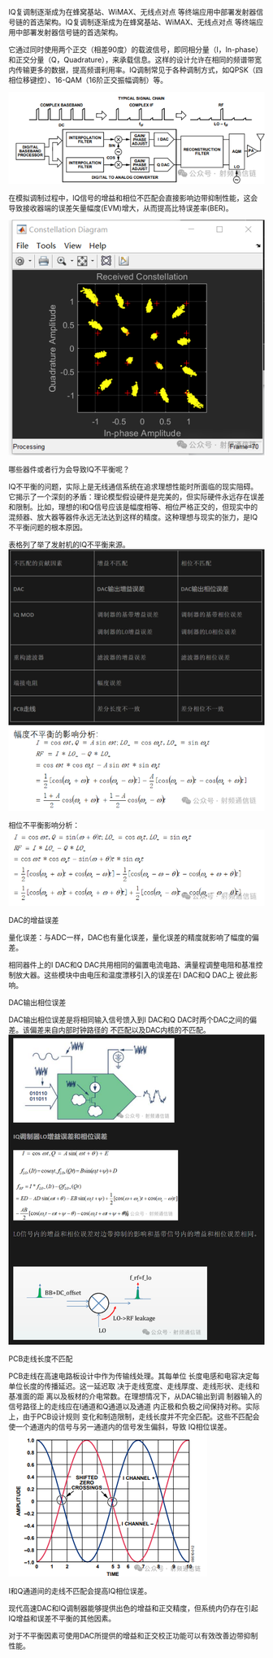 IQ复调制逐渐成为在蜂窝基站、WiMAX、无线点对点 等终端应用中部署发射器信号链的首选架构。IQ复调制逐渐成为在蜂窝基站、WiMAX、无线点对点 等终端应用中部署发射器信号链的首选架构。

它通过同时使用两个正交（相差90度）的载波信号，即同相分量（I，In-phase）和正交分量（Q，Quadrature），来承载信息。这样的设计允许在相同的频谱带宽内传输更多的数据，提高频谱利用率。IQ调制常见于各种调制方式，如QPSK（四相位移键控）、16-QAM（16阶正交振幅调制）等。

![](https://raw.githubusercontent.com/LeroyK111/pictureBed/master/20250307160141.png)

在模拟调制过程中，IQ信号的增益和相位不匹配会直接影响边带抑制性能，这会导致接收器端的误差矢量幅度(EVM)增大，从而提高比特误差率(BER)。

![](https://raw.githubusercontent.com/LeroyK111/pictureBed/master/20250307160158.png)


哪些器件或者行为会导致IQ不平衡呢？

IQ不平衡的问题，实际上是无线通信系统在追求理想性能时所面临的现实阻碍。它揭示了一个深刻的矛盾：理论模型假设硬件是完美的，但实际硬件永远存在误差和限制。比如，理想的I和Q信号应该是幅度相等、相位严格正交的，但现实中的混频器、放大器等器件永远无法达到这样的精度。这种理想与现实的张力，是IQ不平衡问题的根本原因。

表格列了举了发射机的IQ不平衡来源。
![](https://raw.githubusercontent.com/LeroyK111/pictureBed/master/20250307160339.png)
![](https://raw.githubusercontent.com/LeroyK111/pictureBed/master/20250307160359.png)

相位不平衡影响分析：
![](https://raw.githubusercontent.com/LeroyK111/pictureBed/master/20250307160414.png)

DAC的增益误差

量化误差：与ADC一样，DAC也有量化误差，量化误差的精度就影响了幅度的偏差。    

相同器件上的I DAC和Q DAC共用相同的偏置电流电路、满量程调整电阻和基准控制放大器。这些模块中由电压和温度漂移引入的误差在I DAC和Q DAC上 彼此影响。

DAC输出相位误差

DAC输出相位误差是将相同输入信号馈入到I DAC和Q DAC时两个DAC之间的偏差。该偏差来自内部时钟路径的 不匹配以及DAC内核的不匹配。
![](https://raw.githubusercontent.com/LeroyK111/pictureBed/master/20250307160438.png)

PCB走线长度不匹配

PCB走线在高速电路板设计中作为传输线处理。其每单位 长度电感和电容决定每单位长度的传播延迟。这一延迟取 决于走线宽度、走线厚度、走线形状、走线和基准面的距 离以及板材的介电常数。在理想情况下，从DAC输出到调 制器输入的信号路径上的走线应在I通道和Q通道以及通道 内正极和负极之间保持对称。实际上，由于PCB设计规则 变化和制造限制，走线长度并不完全匹配。这些不匹配会 使一个通道内的信号与另一通道内的信号发生偏斜，导致 IQ相位误差。
![](https://raw.githubusercontent.com/LeroyK111/pictureBed/master/20250307160456.png)

I和Q通道间的走线不匹配会提高IQ相位误差。

现代高速DAC和IQ调制器能够提供出色的增益和正交精度，但系统内仍存在引起IQ增益和误差不平衡的其他因素。    

对于不平衡因素可使用DAC所提供的增益和正交校正功能可以有效改善边带抑制性能。






